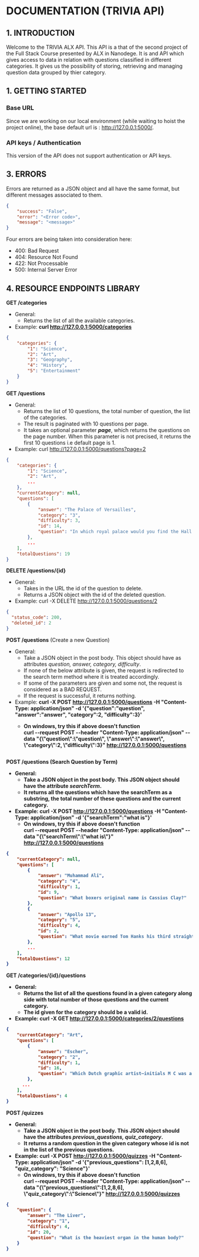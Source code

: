 # DOCUMENTATION (TRIVIA API)

## 1. INTRODUCTION
Welcome to the TRIVIA ALX API. This API is a that of the second project of the Full Stack Course presented by ALX in
Nanodege. It is and API which gives access to data in relation with questions classified in different categories.
It gives us the possibility of storing, retrieving and managing question data grouped by thier category. 

## 1. GETTING STARTED
### Base URL
Since we are working on our local environment (while waiting to hoist the project online), the base default url is :
http://127.0.0.1:5000/. 

### API keys / Authentication
This version of the API does not support authentication or API keys.

## 3. ERRORS
Errors are returned as a JSON object and all have the same format, but different messages associated to them.
````json
{
    "success": "False",
    "error": "<Error code>",
    "message": "<message>"
}
````
Four errors are being taken into consideration here:
* 400: Bad Request
* 404: Resource Not Found
* 422: Not Processable
* 500: Internal Server Error

## 4. RESOURCE ENDPOINTS LIBRARY
<b> GET /categories</b><br>

* General:
    * Returns the list of all the available categories.
* Example: <b> curl http://127.0.0.1:5000/categories </b>
````json
{
    "categories": {
        "1": "Science",  
        "2": "Art",
        "3": "Geography",
        "4": "History",
        "5": "Entertainment"
    }
}
````

<b> GET /questions</b>

* General:
    * Returns the list of 10 questions, the total number of question, the list of the categories.
    * The result is paginated with 10 questions per page.
    * It takes an optional parameter <b><i>page</i></b>, which returns the questions on the page number.
    When this parameter is not precised, it returns the first 10 questions i.e default page is 1.
* Example: curl http://127.0.0.1:5000/questions?page=2
````json
{
    "categories": {
        "1": "Science",
        "2": "Art",
        ...
    },
    "currentCategory": null,
    "questions": [
        {
            "answer": "The Palace of Versailles",
            "category": "3",
            "difficulty": 3,
            "id": 14,
            "question": "In which royal palace would you find the Hall of Mirrors?"
        },
        ...
    ],
    "totalQuestions": 19
}
````

<b> DELETE /questions/{id}</b>

* General:
    * Takes in the URL the id of the question to delete.
    * Returns a JSON object with the id of the deleted question.
* Example: curl -X DELETE http://127.0.0.1:5000/questions/2
````json
{
  "status_code": 200,
  "deleted_id": 2
}
````

<b> POST /questions</b> (Create a new Question)

* General:
    * Take a JSON object in the post body. This object should have as attributes <i>question, answer, category, difficulty</i>.
    * If none of the below attribute is given, the request is redirected to the search term method where it is treated
    accordingly.
    * If some of the parameters are given and some not, the request is considered as a BAD REQUEST.
    * If the request is successful, it returns nothing.
* Example: <b> curl -X POST http://127.0.0.1:5000/questions -H "Content-Type: application/json" -d
'{"question":"question", "answer":"answer", "category":2, "difficulty":3}' <b>
    * On windows, try this if above doesn't function <br>
    <b> curl --request POST --header "Content-Type: application/json"
    --data "{\\"question\\":\\"question\\", \\"answer\\":\\"answer\\", \\"category\\":2, \\"difficulty\\":3}" http://127.0.0.1:5000/questions </b>
````json
````

<b> POST /questions</b> (Search Question by Term)

* General:
    * Take a JSON object in the post body. This JSON object should have the attribute <i>searchTerm</i>.
    * It returns all the questions which have the searchTerm as a substring, the total number of these questions and the
    current category.
* Example: curl -X POST http://127.0.0.1:5000/questions -H "Content-Type: application/json" -d
'{"searchTerm":"what is"}'
    * On windows, try this if above doesn't function <br>
    <b> curl --request POST --header "Content-Type: application/json"
    --data "{\\"searchTerm\\":\\"what is\\"}" http://127.0.0.1:5000/questions </b>
````json
{
    "currentCategory": null,
    "questions": [
        {
            "answer": "Muhammad Ali",
            "category": "4",
            "difficulty": 1,
            "id": 9,
            "question": "What boxers original name is Cassius Clay?"
        },
        {
            "answer": "Apollo 13",
            "category": "5",
            "difficulty": 4,
            "id": 2,
            "question": "What movie earned Tom Hanks his third straight Oscar nomination, in 1996?"
        },
        ...
    ],
    "totalQuestions": 12
}
````

<b> GET /categories/{id}/questions</b>

* General:
    * Returns the list of all the questions found in a given category along side with total number of those questions
    and the current category.
    * The id given for the category should be a valid id.
* Example: curl -X GET http://127.0.0.1:5000/categories/2/questions
````json
{
    "currentCategory": "Art",
    "questions": [
        {
            "answer": "Escher",
            "category": "2",
            "difficulty": 1,
            "id": 16,
            "question": "Which Dutch graphic artist–initials M C was a creator of optical illusions?"
        },
      ...
    ],
    "totalQuestions": 4
}
````

<b> POST /quizzes</b>

* General:
    * Take a JSON object in the post body. This JSON object should have the attributes <i>previous_questions, quiz_category</i>.
    * It returns a random question in the given category whose id is not in the list of the previous questions.
* Example: curl -X POST http://127.0.0.1:5000/quizzes -H "Content-Type: application/json" -d
'{"previous_questions": [1,2,8,6], "quiz_category": "Science"}'
    * On windows, try this if above doesn't function <br>
    <b> curl --request POST --header "Content-Type: application/json"
    --data "{\\"previous_questions\\":[1,2,8,6], \\"quiz_category\\":\\"Science\\"}" http://127.0.0.1:5000/quizzes </b>
````json
{
    "question": {
        "answer": "The Liver",
        "category": "1",
        "difficulty": 4,
        "id": 20,
        "question": "What is the heaviest organ in the human body?"
    }
}
````